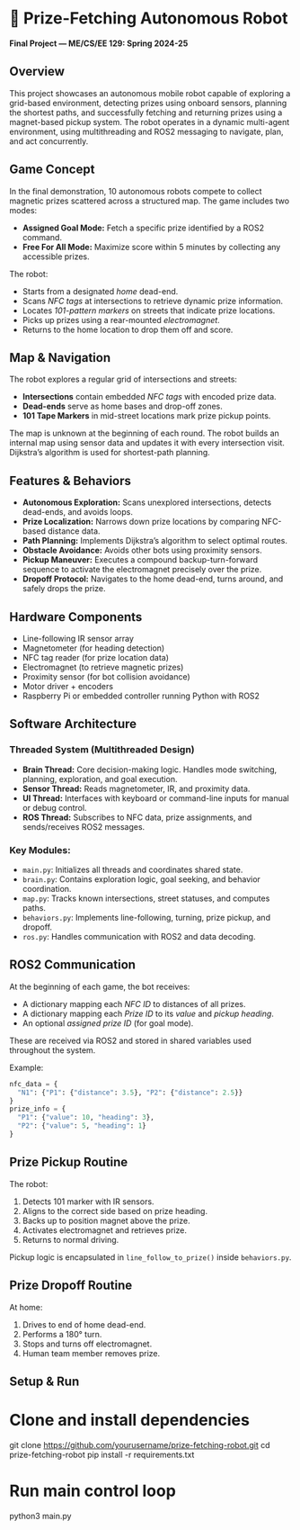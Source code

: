 # 🧭 Prize-Fetching Autonomous Robot  
**Final Project — ME/CS/EE 129: Spring 2024-25**

## Overview
This project showcases an autonomous mobile robot capable of exploring a grid-based environment, detecting prizes using onboard sensors, planning the shortest paths, and successfully fetching and returning prizes using a magnet-based pickup system. The robot operates in a dynamic multi-agent environment, using multithreading and ROS2 messaging to navigate, plan, and act concurrently.

## Game Concept
In the final demonstration, 10 autonomous robots compete to collect magnetic prizes scattered across a structured map. The game includes two modes:
- **Assigned Goal Mode:** Fetch a specific prize identified by a ROS2 command.
- **Free For All Mode:** Maximize score within 5 minutes by collecting any accessible prizes.

The robot:
- Starts from a designated *home* dead-end.
- Scans *NFC tags* at intersections to retrieve dynamic prize information.
- Locates *101-pattern markers* on streets that indicate prize locations.
- Picks up prizes using a rear-mounted *electromagnet*.
- Returns to the home location to drop them off and score.

## Map & Navigation
The robot explores a regular grid of intersections and streets:
- **Intersections** contain embedded *NFC tags* with encoded prize data.
- **Dead-ends** serve as home bases and drop-off zones.
- **101 Tape Markers** in mid-street locations mark prize pickup points.

The map is unknown at the beginning of each round. The robot builds an internal map using sensor data and updates it with every intersection visit. Dijkstra’s algorithm is used for shortest-path planning.

## Features & Behaviors
- **Autonomous Exploration:** Scans unexplored intersections, detects dead-ends, and avoids loops.
- **Prize Localization:** Narrows down prize locations by comparing NFC-based distance data.
- **Path Planning:** Implements Dijkstra’s algorithm to select optimal routes.
- **Obstacle Avoidance:** Avoids other bots using proximity sensors.
- **Pickup Maneuver:** Executes a compound backup-turn-forward sequence to activate the electromagnet precisely over the prize.
- **Dropoff Protocol:** Navigates to the home dead-end, turns around, and safely drops the prize.

## Hardware Components
- Line-following IR sensor array
- Magnetometer (for heading detection)
- NFC tag reader (for prize location data)
- Electromagnet (to retrieve magnetic prizes)
- Proximity sensor (for bot collision avoidance)
- Motor driver + encoders
- Raspberry Pi or embedded controller running Python with ROS2

## Software Architecture
### Threaded System (Multithreaded Design)
- **Brain Thread:** Core decision-making logic. Handles mode switching, planning, exploration, and goal execution.
- **Sensor Thread:** Reads magnetometer, IR, and proximity data.
- **UI Thread:** Interfaces with keyboard or command-line inputs for manual or debug control.
- **ROS Thread:** Subscribes to NFC data, prize assignments, and sends/receives ROS2 messages.

### Key Modules:
- `main.py`: Initializes all threads and coordinates shared state.
- `brain.py`: Contains exploration logic, goal seeking, and behavior coordination.
- `map.py`: Tracks known intersections, street statuses, and computes paths.
- `behaviors.py`: Implements line-following, turning, prize pickup, and dropoff.
- `ros.py`: Handles communication with ROS2 and data decoding.

## ROS2 Communication
At the beginning of each game, the bot receives:
- A dictionary mapping each *NFC ID* to distances of all prizes.
- A dictionary mapping each *Prize ID* to its *value* and *pickup heading*.
- An optional *assigned prize ID* (for goal mode).

These are received via ROS2 and stored in shared variables used throughout the system.

Example:
```python
nfc_data = {
  "N1": {"P1": {"distance": 3.5}, "P2": {"distance": 2.5}}
}
prize_info = {
  "P1": {"value": 10, "heading": 3},
  "P2": {"value": 5, "heading": 1}
}
```

## Prize Pickup Routine
The robot:
1. Detects 101 marker with IR sensors.
2. Aligns to the correct side based on prize heading.
3. Backs up to position magnet above the prize.
4. Activates electromagnet and retrieves prize.
5. Returns to normal driving.

Pickup logic is encapsulated in `line_follow_to_prize()` inside `behaviors.py`.

## Prize Dropoff Routine
At home:
1. Drives to end of home dead-end.
2. Performs a 180° turn.
3. Stops and turns off electromagnet.
4. Human team member removes prize.

## Setup & Run
# Clone and install dependencies
git clone https://github.com/yourusername/prize-fetching-robot.git
cd prize-fetching-robot
pip install -r requirements.txt

# Run main control loop
python3 main.py

